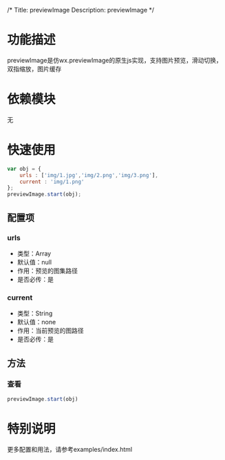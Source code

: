 /*
Title: previewImage
Description: previewImage
*/

# 功能描述
previewImage是仿wx.previewImage的原生js实现，支持图片预览，滑动切换，双指缩放，图片缓存

# 依赖模块
无

# 快速使用

```js
var obj = {
    urls : ['img/1.jpg','img/2.png','img/3.png'],
    current : 'img/1.png'
};
previewImage.start(obj);
```

## 配置项

### urls
* 类型：Array
* 默认值：null
* 作用：预览的图集路径
* 是否必传：是
### current
* 类型：String
* 默认值：none
* 作用：当前预览的图路径
* 是否必传：是

## 方法
### 查看
```js
previewImage.start(obj)
```

# 特别说明
更多配置和用法，请参考examples/index.html